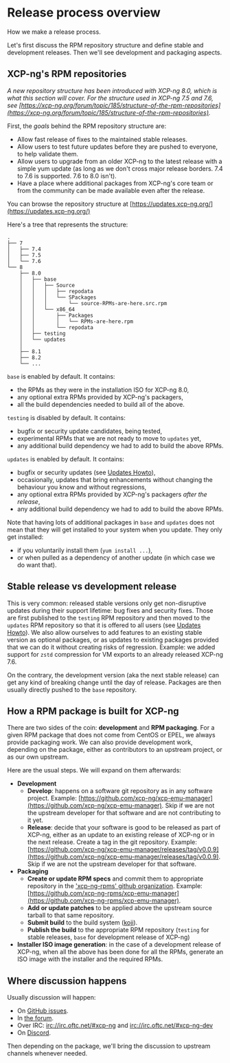# Release process overview

How we make a release process.

Let's first discuss the RPM repository structure and define stable and development releases. Then we'll see development and packaging aspects.

## XCP-ng's RPM repositories
*A new repository structure has been introduced with XCP-ng 8.0, which is what this section will cover. For the structure used in XCP-ng 7.5 and 7.6, see [https://xcp-ng.org/forum/topic/185/structure-of-the-rpm-repositories](https://xcp-ng.org/forum/topic/185/structure-of-the-rpm-repositories).*

First, the *goals* behind the RPM repository structure are:
* Allow fast release of fixes to the maintained stable releases.
* Allow users to test future updates before they are pushed to everyone, to help validate them.
* Allow users to upgrade from an older XCP-ng to the latest release with a simple yum update (as long as we don't cross major release borders. 7.4 to 7.6 is supported. 7.6 to 8.0 isn't).
* Have a place where additional packages from XCP-ng's core team or from the community can be made available even after the release.

You can browse the repository structure at [https://updates.xcp-ng.org/](https://updates.xcp-ng.org/)

Here's a tree that represents the structure:
```
.
├── 7
│   ├── 7.4
│   ├── 7.5
│   └── 7.6
└── 8
    ├── 8.0
    │   ├── base
    │   │   ├── Source
    │   │   │   ├── repodata
    │   │   │   └── SPackages
    │   │   │       └── source-RPMs-are-here.src.rpm
    │   │   └── x86_64
    │   │       ├── Packages
    │   │       │   └── RPMs-are-here.rpm
    │   │       └── repodata
    │   ├── testing
    │   └── updates
    │
    ├── 8.1
    ├── 8.2
    └── ...
```
`base` is enabled by default. It contains:
* the RPMs as they were in the installation ISO for XCP-ng 8.0,
* any optional extra RPMs provided by XCP-ng's packagers,
* all the build dependencies needed to build all of the above.

`testing` is disabled by default. It contains:
* bugfix or security update candidates, being tested,
* experimental RPMs that we are not ready to move to `updates` yet,
* any additional build dependency we had to add to build the above RPMs.

`updates` is enabled by default. It contains:
* bugfix or security updates (see [Updates Howto](../../../management/updates)),
* occasionally, updates that bring enhancements without changing the behaviour you know and without regressions,
* any optional extra RPMs provided by XCP-ng's packagers *after the release*,
* any additional build dependency we had to add to build the above RPMs.

Note that having lots of additional packages in `base` and `updates` does not mean that they will get installed to your system when you update. They only get installed:
* if you voluntarily install them (`yum install ...`),
* or when pulled as a dependency of another update (in which case we do want that).

## Stable release vs development release
This is very common: released stable versions only get non-disruptive updates during their support lifetime: bug fixes and security fixes. Those are first published to the `testing` RPM repository and then moved to the `updates` RPM repository so that it is offered to all users (see [Updates Howto](../../../management/updates)). We also allow ourselves to add features to an existing stable version as optional packages, or as updates to existing packages provided that we can do it without creating risks of regression. Example: we added support for `zstd` compression for VM exports to an already released XCP-ng 7.6.

On the contrary, the development version (aka the next stable release) can get any kind of breaking change until the day of release. Packages are then usually directly pushed to the `base` repository.

## How a RPM package is built for XCP-ng
There are two sides of the coin: **development** and **RPM packaging**. For a given RPM package that does not come from CentOS or EPEL, we always provide packaging work. We can also provide development work, depending on the package, either as contributors to an upstream project, or as our own upstream.

Here are the usual steps. We will expand on them afterwards:
* **Development**
  * **Develop**: happens on a software git repository as in any software project. Example: [https://github.com/xcp-ng/xcp-emu-manager](https://github.com/xcp-ng/xcp-emu-manager). Skip if we are not the upstream developer for that software and are not contributing to it yet.
  * **Release**: decide that your software is good to be released as part of XCP-ng, either as an update to an existing release of XCP-ng or in the next release. Create a tag in the git repository. Example: [https://github.com/xcp-ng/xcp-emu-manager/releases/tag/v0.0.9](https://github.com/xcp-ng/xcp-emu-manager/releases/tag/v0.0.9). Skip if we are not the upstream developer for that software.
* **Packaging**
  * **Create or update RPM specs** and commit them to appropriate repository in the ['xcp-ng-rpms' github organization](https://github.com/xcp-ng-rpms/). Example: [https://github.com/xcp-ng-rpms/xcp-emu-manager](https://github.com/xcp-ng-rpms/xcp-emu-manager).
  * **Add or update patches** to be applied above the upstream source tarball to that same repository.
  * **Submit build** to the build system ([koji](https://koji.xcp-ng.org/)).
  * **Publish the build** to the appropriate RPM repository (`testing` for stable releases, `base` for development release of XCP-ng)
* **Installer ISO image generation**: in the case of a development release of XCP-ng, when all the above has been done for all the RPMs, generate an ISO image with the installer and the required RPMs.

## Where discussion happens
Usually discussion will happen:
* On [GitHub issues](https://github.com/xcp-ng/xcp/issues).
* In [the forum](https://xcp-ng.org/forum/).
* Over IRC: [irc://irc.oftc.net/#xcp-ng](irc://irc.oftc.net/#xcp-ng) and [irc://irc.oftc.net/#xcp-ng-dev](irc://irc.oftc.net/#xcp-ng-dev)
* On [Discord](https://discord.gg/Hr98F6wRvx).

Then depending on the package, we'll bring the discussion to upstream channels whenever needed.